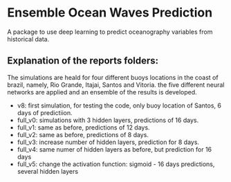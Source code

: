 # Ensemble Ocean Waves Prediction
A package to use deep learning to predict oceanography variables from historical data.

## Explanation of the reports folders:
The simulations are heald for four different buoys locations in the coast of brazil, namely, Rio Grande, Itajai, Santos and Vitoria.
the five different neural networks are applied and an ensemble of the results is developed. 

- v8: first simulation, for testing the code, only buoy location of Santos, 6 days of predictiion.
- full_v0: simulations with 3 hidden layers, predictions of 16 days.
- full_v1: same as before, predictions of  12 days.
- full_v2: same as before, predictions of 8 days. 
- full_v3: increase number of hidden layers, prediction for 8 days.
- full_v4: same numer of hidden layers as before, but prediction for 16 days
- full_v5: change the activation function: sigmoid - 16 days predictions, several hidden layers
